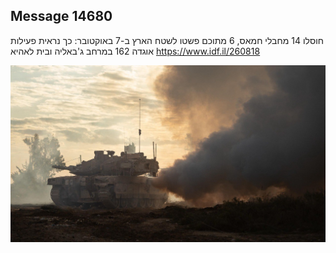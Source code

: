 ## Message 14680

חוסלו 14 מחבלי חמאס, 6 מתוכם פשטו לשטח הארץ ב-7 באוקטובר:
כך נראית פעילות אוגדה 162 במרחב ג'באליה ובית לאהיא
https://www.idf.il/260818

![Photo](14680/14680_photo.jpg)
